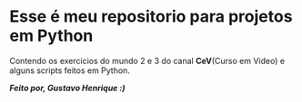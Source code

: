 # Esse é meu repositorio para projetos em Python
Contendo os exercicios do mundo 2 e 3 do canal  **CeV**(Curso em Video) e alguns scripts feitos em Python.

__*Feito por, Gustavo Henrique :)*__

